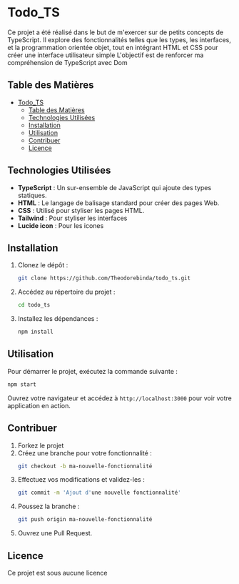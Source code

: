 # Todo_TS

Ce projet a été réalisé dans le but de m'exercer sur de petits concepts de TypeScript.
Il explore des fonctionnalités telles que les types, les interfaces, et la programmation orientée objet, tout en intégrant HTML et CSS pour créer une interface utilisateur simple
L'objectif est de renforcer ma compréhension de TypeScript avec Dom

## Table des Matières

- [Todo\_TS](#todo_ts)
  - [Table des Matières](#table-des-matières)
  - [Technologies Utilisées](#technologies-utilisées)
  - [Installation](#installation)
  - [Utilisation](#utilisation)
  - [Contribuer](#contribuer)
  - [Licence](#licence)

## Technologies Utilisées

- **TypeScript** : Un sur-ensemble de JavaScript qui ajoute des types statiques.
- **HTML** : Le langage de balisage standard pour créer des pages Web.
- **CSS** : Utilisé pour styliser les pages HTML.
- **Tailwind** : Pour styliser les interfaces
- **Lucide icon** : Pour les icones

## Installation

1. Clonez le dépôt :
   ```bash
   git clone https://github.com/Theodorebinda/todo_ts.git
   ```
2. Accédez au répertoire du projet :
   ```bash
   cd todo_ts
   ```
3. Installez les dépendances :
   ```bash
   npm install
   ```

## Utilisation

Pour démarrer le projet, exécutez la commande suivante :

```bash
npm start
```

Ouvrez votre navigateur et accédez à `http://localhost:3000` pour voir votre application en action.

## Contribuer

1. Forkez le projet
2. Créez une branche pour votre fonctionnalité :
   ```bash
   git checkout -b ma-nouvelle-fonctionnalité
   ```
3. Effectuez vos modifications et validez-les :
   ```bash
   git commit -m 'Ajout d'une nouvelle fonctionnalité'
   ```
4. Poussez la branche :
   ```bash
   git push origin ma-nouvelle-fonctionnalité
   ```
5. Ouvrez une Pull Request.

## Licence

Ce projet est sous aucune licence
